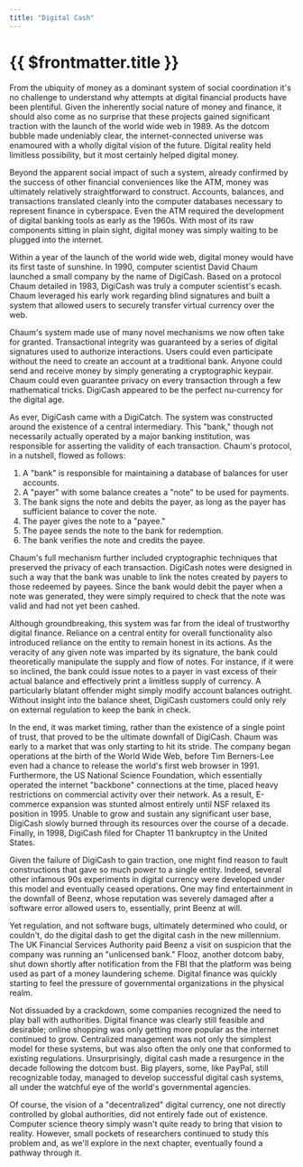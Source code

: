 ```yaml
---
title: "Digital Cash"
---
```


# {{ $frontmatter.title }}

From the ubiquity of money as a dominant system of social coordination it's no challenge to understand why attempts at digital financial products have been plentiful. Given the inherently social nature of money and finance, it should also come as no surprise that these projects gained significant traction with the launch of the world wide web in 1989. As the dotcom bubble made undeniably clear, the internet-connected universe was enamoured with a wholly digital vision of the future. Digital reality held limitless possibility, but it most certainly helped digital money.

Beyond the apparent social impact of such a system, already confirmed by the success of other financial conveniences like the ATM, money was ultimately relatively straightforward to construct. Accounts, balances, and transactions translated cleanly into the computer databases necessary to represent finance in cyberspace. Even the ATM required the development of digital banking tools as early as the 1960s. With most of its raw components sitting in plain sight, digital money was simply waiting to be plugged into the internet.

Within a year of the launch of the world wide web, digital money would have its first taste of sunshine. In 1990, computer scientist David Chaum launched a small company by the name of DigiCash. Based on a protocol Chaum detailed in 1983, DigiCash was truly a computer scientist's ecash. Chaum leveraged his early work regarding blind signatures and built a system that allowed users to securely transfer virtual currency over the web.

Chaum's system made use of many novel mechanisms we now often take for granted. Transactional integrity was guaranteed by a series of digital signatures used to authorize interactions. Users could even participate without the need to create an account at a traditional bank. Anyone could send and receive money by simply generating a cryptographic keypair. Chaum could even guarantee privacy on every transaction through a few mathematical tricks. DigiCash appeared to be the perfect nu-currency for the digital age.

As ever, DigiCash came with a DigiCatch. The system was constructed around the existence of a central intermediary. This "bank," though not necessarily actually operated by a major banking institution, was responsible for asserting the validity of each transaction. Chaum's protocol, in a nutshell, flowed as follows:

1. A "bank" is responsible for maintaining a database of balances for user accounts.
2. A "payer" with some balance creates a "note" to be used for payments.
3. The bank signs the note and debits the payer, as long as the payer has sufficient balance to cover the note.
4. The payer gives the note to a "payee."
5. The payee sends the note to the bank for redemption.
6. The bank verifies the note and credits the payee.

Chaum's full mechanism further included cryptographic techniques that preserved the privacy of each transaction. DigiCash notes were designed in such a way that the bank was unable to link the notes created by payers to those redeemed by payees. Since the bank would debit the payer when a note was generated, they were simply required to check that the note was valid and had not yet been cashed.

Although groundbreaking, this system was far from the ideal of trustworthy digital finance. Reliance on a central entity for overall functionality also introduced reliance on the entity to remain honest in its actions. As the veracity of any given note was imparted by its signature, the bank could theoretically manipulate the supply and flow of notes. For instance, if it were so inclined, the bank could issue notes to a payer in vast excess of their actual balance and effectively print a limitless supply of currency. A particularly blatant offender might simply modify account balances outright. Without insight into the balance sheet, DigiCash customers could only rely on external regulation to keep the bank in check.

In the end, it was market timing, rather than the existence of a single point of trust, that proved to be the ultimate downfall of DigiCash. Chaum was early to a market that was only starting to hit its stride. The company began operations at the birth of the World Wide Web, before Tim Berners-Lee even had a chance to release the world's first web browser in 1991. Furthermore, the US National Science Foundation, which essentially operated the internet "backbone" connections at the time, placed heavy restrictions on commercial activity over their network. As a result, E-commerce expansion was stunted almost entirely until NSF relaxed its position in 1995. Unable to grow and sustain any significant user base, DigiCash slowly burned through its resources over the course of a decade. Finally, in 1998, DigiCash filed for Chapter 11 bankruptcy in the United States.

Given the failure of DigiCash to gain traction, one might find reason to fault constructions that gave so much power to a single entity. Indeed, several other infamous 90s experiments in digital currency were developed under this model and eventually ceased operations. One may find entertainment in the downfall of Beenz, whose reputation was severely damaged after a software error allowed users to, essentially, print Beenz at will.

Yet regulation, and not software bugs, ultimately determined who could, or couldn't, do the digital dash to get the digital cash in the new millennium. The UK Financial Services Authority paid Beenz a visit on suspicion that the company was running an "unlicensed bank." Flooz, another dotcom baby, shut down shortly after notification from the FBI that the platform was being used as part of a money laundering scheme. Digital finance was quickly starting to feel the pressure of governmental organizations in the physical realm.

Not dissuaded by a crackdown, some companies recognized the need to play ball with authorities. Digital finance was clearly still feasible and desirable; online shopping was only getting more popular as the internet continued to grow. Centralized management was not only the simplest model for these systems, but was also often the only one that conformed to existing regulations. Unsurprisingly, digital cash made a resurgence in the decade following the dotcom bust. Big players, some, like PayPal, still recognizable today, managed to develop successful digital cash systems, all under the watchful eye of the world's governmental agencies.

Of course, the vision of a "decentralized" digital currency, one not directly controlled by global authorities, did not entirely fade out of existence. Computer science theory simply wasn't quite ready to bring that vision to reality. However, small pockets of researchers continued to study this problem and, as we'll explore in the next chapter, eventually found a pathway through it.
